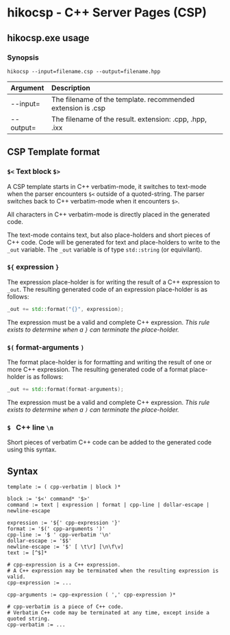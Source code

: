 hikocsp - C++ Server Pages (CSP)
================================

hikocsp.exe usage
-----------------

### Synopsis
```
hikocsp --input=filename.csp --output=filename.hpp
```

  Argument           | Description
 :------------------ |:-----------------------
  \-\-input=<path>   | The filename of the template. recommended extension is .csp
  \-\-output=<path>  | The filename of the result. extension: .cpp, .hpp, .ixx
  
CSP Template format
-------------------
  
### `$<` Text block `$>`
A CSP template starts in C++ verbatim-mode, it switches to text-mode when the
parser encounters `$<` outside of a quoted-string. The parser switches back
to C++ verbatim-mode when it encounters `$>`.
  
All characters in C++ verbatim-mode is directly placed in the generated code.
  
The text-mode contains text, but also place-holders and short pieces of C++ code.
Code will be generated for text and place-holders to write to the `_out` variable.
The `_out` variable is of type `std::string` (or equivilant).
  
### `${` expression `}`
The expression place-holder is for writing the result of a C++ expression to `_out`.
The resulting generated code of an expression place-holder is as follows:
  
```cpp
_out += std::format("{}", expression);
```

The expression must be a valid and complete C++ expression.
_This rule exists to determine when a `}` can terminate the place-holder._
  
### `$(` format-arguments `)`
The format place-holder is for formatting and writing the result of one or more C++ expression.
The resulting generated code of a format place-holder is as follows:
  
```cpp
_out += std::format(format-arguments);
```

The expression must be a valid and complete C++ expression.
_This rule exists to determine when a `)` can terminate the place-holder._

  
### `$ ` C++ line `\n`
Short pieces of verbatim C++ code can be added to the generated code using this syntax.
    
Syntax
------
  
```
template := ( cpp-verbatim | block )*
 
block := '$<' command* '$>'
command := text | expression | format | cpp-line | dollar-escape | newline-escape
  
expression := '${' cpp-expression '}'
format := '$(' cpp-arguments ')'
cpp-line := '$ ' cpp-verbatim '\n'
dollar-escape := '$$'
newline-escape := '$' [ \t\r] [\n\f\v]
text := [^$]*

# cpp-expression is a C++ expression.
# A C++ expression may be terminated when the resulting expression is valid.
cpp-expression := ...

cpp-arguments := cpp-expression ( ',' cpp-expression )*

# cpp-verbatim is a piece of C++ code.
# Verbatim C++ code may be terminated at any time, except inside a quoted string.
cpp-verbatim := ...
```
  
  
